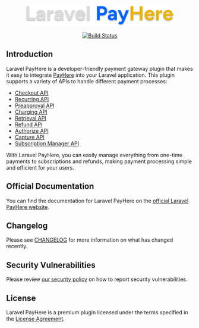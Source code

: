 <p align="center">
    <a href="https://www.dasun.dev/docs/laravel-payhere" target="_blank"><img src="./art/logo.svg" alt="PayHere" width="400" /></a>
</p>

<p align="center">
    <a href="https://github.com/dasundev/laravel-payhere/actions"><img src="https://img.shields.io/github/actions/workflow/status/dasundev/laravel-payhere/tests.yml?label=tests" alt="Build Status"></a>
</p>

## Introduction

Laravel PayHere is a developer-friendly payment gateway plugin that makes it easy to integrate [PayHere](https://payhere.lk) into your Laravel application. This plugin supports a variety of APIs to handle different payment processes:

- [Checkout API](https://support.payhere.lk/api-&-mobile-sdk/checkout-api)
- [Recurring API](https://support.payhere.lk/api-&-mobile-sdk/recurring-api)
- [Preapproval API](https://support.payhere.lk/api-&-mobile-sdk/preapproval-api)
- [Charging API](https://support.payhere.lk/api-&-mobile-sdk/charging-api)
- [Retrieval API](https://support.payhere.lk/api-&-mobile-sdk/retrieval-api)
- [Refund API](https://support.payhere.lk/api-&-mobile-sdk/refund-api)
- [Authorize API](https://support.payhere.lk/api-&-mobile-sdk/authorize-api)
- [Capture API](https://support.payhere.lk/api-&-mobile-sdk/capture-api)
- [Subscription Manager API](https://support.payhere.lk/api-&-mobile-sdk/subscription-manager-api)

With Laravel PayHere, you can easily manage everything from one-time payments to subscriptions and refunds, making payment processing simple and efficient for your users.

## Official Documentation

You can find the documentation for Laravel PayHere on the [official Laravel PayHere website](https://laravel-payhere.com/docs).

## Changelog

Please see [CHANGELOG](CHANGELOG.md) for more information on what has changed recently.

## Security Vulnerabilities

Please review [our security policy](SECURITY.md) on how to report security vulnerabilities.

## License

Laravel PayHere is a premium plugin licensed under the terms specified in the [License Agreement](LICENSE.md).